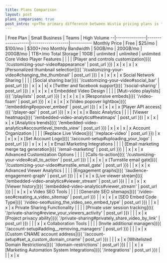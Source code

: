 ```yaml
---
title: Plans Comparison
layout: post
plans_comparison: true
post_intro: <p>The primary difference between Wistia pricing plans is the features which are offered. The table below lists the features on each plan, so that you can choose one that is right for you from both a pricing and value perspective.</p>
---
```



  | Free Plan     | Small Business    | Teams             | High Volume
--|---------------|-------------------|-------------------|-----------
Monthly Price     | Free    | $25/mo        | $100/mo     | $300+/mo
Monthly Bandwidth | 50GB/mo | 200GB/mo      | 200GB/mo    | 1TB+/mo
Total Storage     | 10GB    | unlimited     | unlimited   | unlimited
<span class='category'>Core Video Player Features</span> |    |   |   |
[Player and controls customization]({{ '/customizing-your-video#appearance' | post_url }}) | x | x | x | x
[Personalized thumbnail selection]({{ '/customizing-your-video#changing_the_thumbnail' | post_url }})  | x | x | x | x
<span class='category'>Social Network Sharing</span> |    |   |   |
[Social sharing bar]({{ '/customizing-your-video#social_bar' | post_url }}) | x | x | x| x
[Twitter and facebook support]({{ '/social-sharing' | post_url }})  | x   | x  | x | x
<span class='category'>Embedded Video Design</span> | | | |
[Muti-video playlists]({{ '/playlists' | post_url }}) | x | x | x | x
[Responsive embeds]({{ '/video-foam' | post_url }}) | x | x | x | x
[Video popover lightbox]({{ '/embedding#popover_embed' | post_url }}) | x | x | x | x
[Player API access]({{ '/player-api' | post_url }}) | x | x | x | x
<span class='category'>Basic Analytics</span> |   |   |   |
[Viewer heatmaps]({{ '/embedded-video-analytics#heatmaps' | post_url }})  | x  | x  | x  | x
[Analytics trends]({{ '/embedded-video-analytics#accountlevel_trends_view' | post_url }})  | x | x | x | x
<span class='category'>Account Organization<span class='category'>  |   |   |   |
[Replace Live Videos]({{ '/replace-video' | post_url }}) | x | x | x | x
[Set Account Logo]({{ '/account-setup#uploading_your_logo' | post_url }})  | x | x | x | x
<span class='category'>Email Marketing Integrations</span>  | | | |
[Email marketing merge tag generation]({{ '/email-marketing' | post_url }})  | | x | x | x
<span class='category'>Advanced Customization Options</span>  | | | |
[Calls-to-action]({{ '/customizing-your-video#call_to_action' | post_url }}) | | x | x | x
[Turnstile email gate]({{ '/customizing-your-video#turnstile_email_gate' | post_url }})  | | x | x | x
<span class='category'>Advanced Viewer Analytics</span>  | | | |
[Engagement graphs]({{ '/audience-engagement-graph' | post_url }}) | | x | x | x
[Live viewer stream]({{ '/embedded-video-analytics#viewer_stream' | post_url }})  | | x | x | x
[Viewer history]({{ '/embedded-video-analytics#viewer_stream' | post_url }})  | | x | x | x
<span class='category'>Video SEO Tools</span>  | | | |
[Generate SEO sitemaps]({{ '/video-seo#creating_a_video_sitemap' | post_url }}) | | x | x | x
[SEO Embed Code Type]({{ '/video-seo#using_the_video_seo_embed_type' | post_url }}) | | x | x | x
<span class='category'>Private Sharing Functionality</span>  | | | |
[Private user session tracking]({{ '/private-sharing#review_your_viewers_activity' | post_url }}) | | | x | x
[Project privacy ability]({{ '/private-sharing#privately_share_video_by_link' | post_url }}) | | | x | x
<span class='category'>Collaboration Tools</span>  | | | |
[Invite additional managers]({{ '/account-setup#adding__removing_managers' | post_url }})  | | | x | x
[Custom CNAME account address]({{ '/account-setup#set_a_custom_domain_cname' | post_url }})  | | | x | x
[Whitelisted Domain Restrictions]({{ '/domain-restrictions' | post_url }}) | | | x | x
[Marketing Automation System Integrations]({{ '/integrations' | post_url }})  | | | x | x

